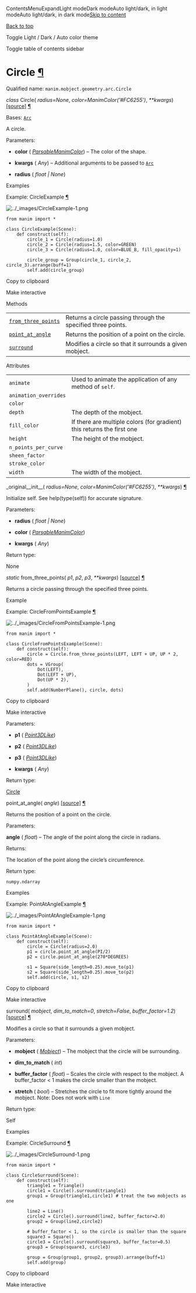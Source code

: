ContentsMenuExpandLight modeDark modeAuto light/dark, in light modeAuto light/dark, in dark mode[Skip to content](https://docs.manim.community/en/stable/reference/manim.mobject.geometry.arc.Circle.html#furo-main-content)

[Back to top](https://docs.manim.community/en/stable/reference/manim.mobject.geometry.arc.Circle.html#)

Toggle Light / Dark / Auto color theme

Toggle table of contents sidebar

# Circle [¶](https://docs.manim.community/en/stable/reference/manim.mobject.geometry.arc.Circle.html\#circle "Link to this heading")

Qualified name: `manim.mobject.geometry.arc.Circle`

_class_ Circle( _radius=None_, _color=ManimColor('#FC6255')_, _\*\*kwargs_) [\[source\]](https://docs.manim.community/en/stable/_modules/manim/mobject/geometry/arc.html#Circle) [¶](https://docs.manim.community/en/stable/reference/manim.mobject.geometry.arc.Circle.html#manim.mobject.geometry.arc.Circle "Link to this definition")

Bases: [`Arc`](https://docs.manim.community/en/stable/reference/manim.mobject.geometry.arc.Arc.html#manim.mobject.geometry.arc.Arc "manim.mobject.geometry.arc.Arc")

A circle.

Parameters:

- **color** ( [_ParsableManimColor_](https://docs.manim.community/en/stable/reference/manim.utils.color.core.html#manim.utils.color.core.ParsableManimColor "manim.utils.color.core.ParsableManimColor")) – The color of the shape.

- **kwargs** ( _Any_) – Additional arguments to be passed to [`Arc`](https://docs.manim.community/en/stable/reference/manim.mobject.geometry.arc.Arc.html#manim.mobject.geometry.arc.Arc "manim.mobject.geometry.arc.Arc")

- **radius** ( _float_ _\|_ _None_)


Examples

Example: CircleExample [¶](https://docs.manim.community/en/stable/reference/manim.mobject.geometry.arc.Circle.html#circleexample)

![../_images/CircleExample-1.png](https://docs.manim.community/en/stable/_images/CircleExample-1.png)

```
from manim import *

class CircleExample(Scene):
    def construct(self):
        circle_1 = Circle(radius=1.0)
        circle_2 = Circle(radius=1.5, color=GREEN)
        circle_3 = Circle(radius=1.0, color=BLUE_B, fill_opacity=1)

        circle_group = Group(circle_1, circle_2, circle_3).arrange(buff=1)
        self.add(circle_group)

```

Copy to clipboard

Make interactive

Methods

|     |     |
| --- | --- |
| [`from_three_points`](https://docs.manim.community/en/stable/reference/manim.mobject.geometry.arc.Circle.html#manim.mobject.geometry.arc.Circle.from_three_points "manim.mobject.geometry.arc.Circle.from_three_points") | Returns a circle passing through the specified three points. |
| [`point_at_angle`](https://docs.manim.community/en/stable/reference/manim.mobject.geometry.arc.Circle.html#manim.mobject.geometry.arc.Circle.point_at_angle "manim.mobject.geometry.arc.Circle.point_at_angle") | Returns the position of a point on the circle. |
| [`surround`](https://docs.manim.community/en/stable/reference/manim.mobject.geometry.arc.Circle.html#manim.mobject.geometry.arc.Circle.surround "manim.mobject.geometry.arc.Circle.surround") | Modifies a circle so that it surrounds a given mobject. |

Attributes

|     |     |
| --- | --- |
| `animate` | Used to animate the application of any method of `self`. |
| `animation_overrides` |  |
| `color` |  |
| `depth` | The depth of the mobject. |
| `fill_color` | If there are multiple colors (for gradient) this returns the first one |
| `height` | The height of the mobject. |
| `n_points_per_curve` |  |
| `sheen_factor` |  |
| `stroke_color` |  |
| `width` | The width of the mobject. |

\_original\_\_init\_\_( _radius=None_, _color=ManimColor('#FC6255')_, _\*\*kwargs_) [¶](https://docs.manim.community/en/stable/reference/manim.mobject.geometry.arc.Circle.html#manim.mobject.geometry.arc.Circle._original__init__ "Link to this definition")

Initialize self. See help(type(self)) for accurate signature.

Parameters:

- **radius** ( _float_ _\|_ _None_)

- **color** ( [_ParsableManimColor_](https://docs.manim.community/en/stable/reference/manim.utils.color.core.html#manim.utils.color.core.ParsableManimColor "manim.utils.color.core.ParsableManimColor"))

- **kwargs** ( _Any_)


Return type:

None

_static_ from\_three\_points( _p1_, _p2_, _p3_, _\*\*kwargs_) [\[source\]](https://docs.manim.community/en/stable/_modules/manim/mobject/geometry/arc.html#Circle.from_three_points) [¶](https://docs.manim.community/en/stable/reference/manim.mobject.geometry.arc.Circle.html#manim.mobject.geometry.arc.Circle.from_three_points "Link to this definition")

Returns a circle passing through the specified
three points.

Example

Example: CircleFromPointsExample [¶](https://docs.manim.community/en/stable/reference/manim.mobject.geometry.arc.Circle.html#circlefrompointsexample)

![../_images/CircleFromPointsExample-1.png](https://docs.manim.community/en/stable/_images/CircleFromPointsExample-1.png)

```
from manim import *

class CircleFromPointsExample(Scene):
    def construct(self):
        circle = Circle.from_three_points(LEFT, LEFT + UP, UP * 2, color=RED)
        dots = VGroup(
            Dot(LEFT),
            Dot(LEFT + UP),
            Dot(UP * 2),
        )
        self.add(NumberPlane(), circle, dots)

```

Copy to clipboard

Make interactive

Parameters:

- **p1** ( [_Point3DLike_](https://docs.manim.community/en/stable/reference/manim.typing.html#manim.typing.Point3DLike "manim.typing.Point3DLike"))

- **p2** ( [_Point3DLike_](https://docs.manim.community/en/stable/reference/manim.typing.html#manim.typing.Point3DLike "manim.typing.Point3DLike"))

- **p3** ( [_Point3DLike_](https://docs.manim.community/en/stable/reference/manim.typing.html#manim.typing.Point3DLike "manim.typing.Point3DLike"))

- **kwargs** ( _Any_)


Return type:

[Circle](https://docs.manim.community/en/stable/reference/manim.mobject.geometry.arc.Circle.html#manim.mobject.geometry.arc.Circle "manim.mobject.geometry.arc.Circle")

point\_at\_angle( _angle_) [\[source\]](https://docs.manim.community/en/stable/_modules/manim/mobject/geometry/arc.html#Circle.point_at_angle) [¶](https://docs.manim.community/en/stable/reference/manim.mobject.geometry.arc.Circle.html#manim.mobject.geometry.arc.Circle.point_at_angle "Link to this definition")

Returns the position of a point on the circle.

Parameters:

**angle** ( _float_) – The angle of the point along the circle in radians.

Returns:

The location of the point along the circle’s circumference.

Return type:

`numpy.ndarray`

Examples

Example: PointAtAngleExample [¶](https://docs.manim.community/en/stable/reference/manim.mobject.geometry.arc.Circle.html#pointatangleexample)

![../_images/PointAtAngleExample-1.png](https://docs.manim.community/en/stable/_images/PointAtAngleExample-1.png)

```
from manim import *

class PointAtAngleExample(Scene):
    def construct(self):
        circle = Circle(radius=2.0)
        p1 = circle.point_at_angle(PI/2)
        p2 = circle.point_at_angle(270*DEGREES)

        s1 = Square(side_length=0.25).move_to(p1)
        s2 = Square(side_length=0.25).move_to(p2)
        self.add(circle, s1, s2)

```

Copy to clipboard

Make interactive

surround( _mobject_, _dim\_to\_match=0_, _stretch=False_, _buffer\_factor=1.2_) [\[source\]](https://docs.manim.community/en/stable/_modules/manim/mobject/geometry/arc.html#Circle.surround) [¶](https://docs.manim.community/en/stable/reference/manim.mobject.geometry.arc.Circle.html#manim.mobject.geometry.arc.Circle.surround "Link to this definition")

Modifies a circle so that it surrounds a given mobject.

Parameters:

- **mobject** ( [_Mobject_](https://docs.manim.community/en/stable/reference/manim.mobject.mobject.Mobject.html#manim.mobject.mobject.Mobject "manim.mobject.mobject.Mobject")) – The mobject that the circle will be surrounding.

- **dim\_to\_match** ( _int_)

- **buffer\_factor** ( _float_) – Scales the circle with respect to the mobject. A buffer\_factor < 1 makes the circle smaller than the mobject.

- **stretch** ( _bool_) – Stretches the circle to fit more tightly around the mobject. Note: Does not work with `Line`


Return type:

Self

Examples

Example: CircleSurround [¶](https://docs.manim.community/en/stable/reference/manim.mobject.geometry.arc.Circle.html#circlesurround)

![../_images/CircleSurround-1.png](https://docs.manim.community/en/stable/_images/CircleSurround-1.png)

```
from manim import *

class CircleSurround(Scene):
    def construct(self):
        triangle1 = Triangle()
        circle1 = Circle().surround(triangle1)
        group1 = Group(triangle1,circle1) # treat the two mobjects as one

        line2 = Line()
        circle2 = Circle().surround(line2, buffer_factor=2.0)
        group2 = Group(line2,circle2)

        # buffer_factor < 1, so the circle is smaller than the square
        square3 = Square()
        circle3 = Circle().surround(square3, buffer_factor=0.5)
        group3 = Group(square3, circle3)

        group = Group(group1, group2, group3).arrange(buff=1)
        self.add(group)

```

Copy to clipboard

Make interactive
